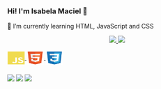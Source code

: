 ### Hi! I'm Isabela Maciel 👋
🌱 I’m currently learning HTML, JavaScript and CSS


<div align="center">
  <a href="https://github.com/isabelaomaciel">
  <img height="175em" src="https://github-readme-stats.vercel.app/api?username=isabelaomaciel&show_icons=true&theme=midnight-purple&include_all_commits=true&count_private=true"/>
  <img height="170em" src="https://github-readme-stats.vercel.app/api/top-langs/?username=isabelaomaciel&layout=compact&langs_count=7&theme=midnight-purple"/>
</div>
<div style="display: inline_block"><br>
  <img align="center" alt="Isa-Js" height="30" width="40" src="https://raw.githubusercontent.com/devicons/devicon/master/icons/javascript/javascript-plain.svg">
 
  <img align="center" alt="Isa-HTML" height="30" width="40" src="https://raw.githubusercontent.com/devicons/devicon/master/icons/html5/html5-original.svg">
  <img align="center" alt="Isaa-CSS" height="30" width="40" src="https://raw.githubusercontent.com/devicons/devicon/master/icons/css3/css3-original.svg">
    </div>
    
 ###
<div> 
  <a href="https://instagram.com/isabelasoliveiraz" target="_blank"><img src="https://img.shields.io/badge/-Instagram-%23E4405F?style=for-the-badge&logo=instagram&logoColor=white" target="_blank"></a>
   <a href = "mailto:isabelasouxx@gmail.com"><img src="https://img.shields.io/badge/-Gmail-%23333?style=for-the-badge&logo=gmail&logoColor=white" target="_blank"></a>
  <a href="https://www.linkedin.com/in/isabelaomaciel/" target="_blank"><img src="https://img.shields.io/badge/-LinkedIn-%230077B5?style=for-the-badge&logo=linkedin&logoColor=white" target="_blank"></a> 
  </div>
